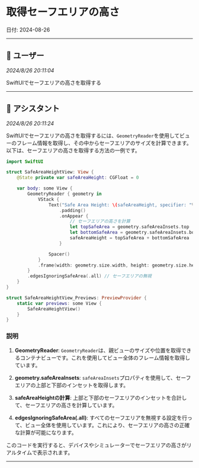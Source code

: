 # 取得セーフエリアの高さ

日付: 2024-08-26

---

## 👤 ユーザー
*2024/8/26 20:11:04*

SwiftUIでセーフエリアの高さを取得する

---

## 🤖 アシスタント
*2024/8/26 20:11:24*

SwiftUIでセーフエリアの高さを取得するには、`GeometryReader`を使用してビューのフレーム情報を取得し、その中からセーフエリアのサイズを計算できます。以下は、セーフエリアの高さを取得する方法の一例です。

```swift
import SwiftUI

struct SafeAreaHeightView: View {
    @State private var safeAreaHeight: CGFloat = 0

    var body: some View {
        GeometryReader { geometry in
            VStack {
                Text("Safe Area Height: \(safeAreaHeight, specifier: "%.2f")")
                    .padding()
                    .onAppear {
                        // セーフエリアの高さを計算
                        let topSafeArea = geometry.safeAreaInsets.top
                        let bottomSafeArea = geometry.safeAreaInsets.bottom
                        safeAreaHeight = topSafeArea + bottomSafeArea
                    }

                Spacer()
            }
            .frame(width: geometry.size.width, height: geometry.size.height)
        }
        .edgesIgnoringSafeArea(.all) // セーフエリアの無視
    }
}

struct SafeAreaHeightView_Previews: PreviewProvider {
    static var previews: some View {
        SafeAreaHeightView()
    }
}
```

### 説明

1. **GeometryReader**: `GeometryReader`は、親ビューのサイズや位置を取得できるコンテナビューです。これを使用してビュー全体のフレーム情報を取得しています。

2. **geometry.safeAreaInsets**: `safeAreaInsets`プロパティを使用して、セーフエリアの上部と下部のインセットを取得します。

3. **safeAreaHeightの計算**: 上部と下部のセーフエリアのインセットを合計して、セーフエリアの高さを計算しています。

4. **edgesIgnoringSafeArea(.all)**: すべてのセーフエリアを無視する設定を行って、ビュー全体を使用しています。これにより、セーフエリアの高さの正確な計算が可能になります。

このコードを実行すると、デバイスやシミュレーターでセーフエリアの高さがリアルタイムで表示されます。

---
